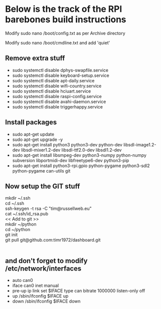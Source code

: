 <h1>Below is the track of the RPI barebones build instructions</h1>

<p>Modify sudo nano /boot/config.txt as per Archive directory</p>
<p>Modify sudo nano /boot/cmdline.txt and add 'quiet'</p>

<h2>Remove extra stuff</h2>
<ul>
	<li>  sudo systemctl disable dphys-swapfile.service</li>
	<li>  sudo systemctl disable keyboard-setup.service</li>
	<li>  sudo systemctl disable apt-daily.service</li>
	<li>  sudo systemctl disable wifi-country.service</li>
	<li>  sudo systemctl disable hciuart.service</li>
	<li>  sudo systemctl disable raspi-config.service</li>
	<li>  sudo systemctl disable avahi-daemon.service</li>
	<li>  sudo systemctl disable triggerhappy.service</li>
</ul>

<h2>Install packages</h2>
<ul>
	<li>sudo apt-get update</li>
	<li>sudo apt-get upgrade -y</li>
	<li>sudo apt-get install python3 python3-dev python-dev libsdl-image1.2-dev libsdl-mixer1.2-dev libsdl-ttf2.0-dev libsdl1.2-dev</li>
	<li>sudo apt-get install libsmpeg-dev python3-numpy python-numpy subversion libportmidi-dev libfreetype6-dev python3-pip</li>
	<li>sudo apt-get install python3-rpi.gpio python-pygame python3-sdl2 python-pygame can-utils git</li>
</ul>

<h2> Now setup the GIT stuff</h2>
mkdir ~/.ssh</br>
cd ~/.ssh</br>
ssh-keygen -t rsa -C "tim@russellweb.eu"</br>
cat ~/.ssh/id_rsa.pub</br>
	<< Add to git >></br>
mkdir ~/python</br>
cd ~/python</br>
git init</br>
git pull git@github.com:timr1972/dashboard.git</br>
</br>
<h2>and don't forget to modify /etc/network/interfaces</h2>
<ul>
	<li>auto can0</li>
	<li>iface can0 inet manual</li>
	<li>    pre-up ip link set $IFACE type can bitrate 1000000 listen-only off</li>
	<li>    up /sbin/ifconfig $IFACE up</li>
	<li>    down /sbin/ifconfig $IFACE down</li>
</ul>
